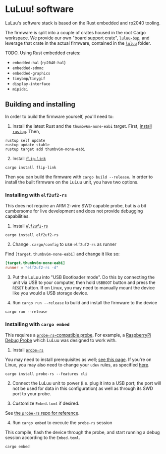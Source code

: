 # LuLuu! software

LuLuu's software stack is based on the Rust embedded and rp2040 tooling. 

The firmware is split into a couple of crates housed in the root Cargo workspace.
We provide our own "board support crate", [`luluu-bsp`](./luluu-bsp), and leverage
that crate in the actual firmware, contained in the [`luluu`](./luluu) folder.

TODO. Using Rust embedded crates:

- `embedded-hal` (`rp2040-hal`)
- `embedded-sdmmc`
- `embedded-graphics`
- `tinybmp`/`tinygif`
- `display-interface`
- `mipidsi`

## Building and installing

In order to build the firmware yourself, you'll need to:

1. Install the latest Rust and the `thumbv6m-none-eabi` target. First,
[install `rustup`](https://rustup.rs/). Then,

```
rustup self update
rustup update stable
rustup target add thumbv6m-none-eabi
```

2. Install [`flip-link`](https://github.com/knurling-rs/flip-link)

```
cargo install flip-link
```

Then you can build the firmware with `cargo build --release`. In order to install
the built firmware on the LuLuu unit, you have two options.

### Installing with `elf2uf2-rs`

This does not require an ARM 2-wire SWD capable probe, but is a bit cumbersome for
live development and does not provide debugging capabilities.

1. Install [`elf2uf2-rs`](https://github.com/JoNil/elf2uf2-rs)

```
cargo install elf2uf2-rs	
```

2. Change `.cargo/config` to use `elf2uf2-rs` as runner

Find `[target.thumbv6m-none-eabi]` and change it like so:

```toml
[target.thumbv6m-none-eabi]
runner = "elf2uf2-rs -d"
```

3. Put the LuLuu into "USB Bootloader mode". Do this by connecting the unit
via USB to your computer, then hold `USBBOOT` button and press the `RESET` button.
If on Linux, you may need to manually mount the device like you would a USB storage
device.

4. Run `cargo run --release` to build and install the firmware to the device

```
cargo run --release	
```

### Installing with `cargo embed`

This requires a [`probe-rs`-compatible probe](https://probe.rs/docs/getting-started/probe-setup/).
For example, a [RaspberryPi Debug Probe](https://www.raspberrypi.com/products/debug-probe/)
which LuLuu was designed to work with.

1. Install [`probe-rs`](https://crates.io/crates/probe-rs)

You may need to install prerequisites as well;
[see this page](https://probe.rs/docs/getting-started/installation/). If you're
on Linux, you may also need to change your `udev` rules, as specified
[here](https://probe.rs/docs/getting-started/probe-setup/).

```
cargo install probe-rs --features cli
```

2. Connect the LuLuu unit to power (i.e. plug it into a USB port; the port will
not be used for data in this configuration) as well as through its SWD port to
your probe.

3. Customize `Embed.toml` if desired.

See [the `probe-rs` repo for reference](https://github.com/probe-rs/probe-rs/blob/c0610e98008cbb34d0dc056fcddff0f2d4f50ad5/probe-rs/src/bin/probe-rs/cmd/cargo_embed/config/default.toml).

4. Run `cargo embed` to execute the `probe-rs` session

This compile, flash the device through the probe, and start running a debug session
according to the `Embed.toml`.

```
cargo embed
```

